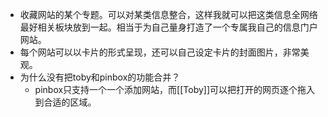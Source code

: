 - 收藏网站的某个专题。可以对某类信息整合，这样我就可以把这类信息全网络最好相关板块放到一起。相当于为自己量身打造了一个专属我自己的信息门户网站。
- 每个网站可以以卡片的形式呈现，还可以自己设定卡片的封面图片，非常美观。
- 为什么没有把toby和pinbox的功能合并？
    - pinbox只支持一个一个添加网站，而[[Toby]]可以把打开的网页逐个拖入到合适的区域。
